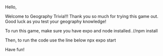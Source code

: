 Hello, 

Welcome to Geography Trivia!!! Thank you so much for trying this game out. Good luck as you test your geography knowledge!

To run this game, make sure you have expo and node installed.       //npm install

Then, to run the code use the line below
npx expo start


Have fun!

